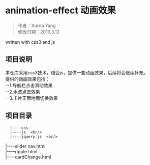 animation-effect 动画效果
========
>作者：Xurna Yang <br/>
>修改日期：2016.3.13 <br/>

written with css3 and js <br/>

项目说明<br/>
-------
本仓库采用css3技术，结合js，提供一些动画效果，后续将会继续补充。<br/>
   提供的动画效果包括：<br/>
   --1.导航栏点击滑动效果<br/>
   --2.水波点击效果<br/>
   --3.卡片正面地面切换效果<br/>



项目目录<br/>
-------
      |----css  
      |----js  <br/>
      |----jquery.js  <br/>
  |----slider nav.html  <br/>
  |----ripple.html  <br/>
  |----cardChange.html  <br/>



